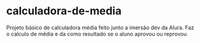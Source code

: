 # calculadora-de-media
Projeto básico de calculadora média feito junto a imersão dev da Alura. Faz o calculo de média e da como resultado se o aluno aprovou ou reprovou
